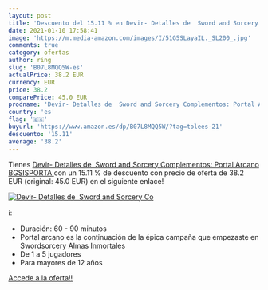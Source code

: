 ```yaml
---
layout: post
title: 'Descuento del 15.11 % en Devir- Detalles de  Sword and Sorcery Co'
date: 2021-01-10 17:58:41
image: 'https://m.media-amazon.com/images/I/51G5SLayaIL._SL200_.jpg'
comments: true
category: ofertas
author: ring
slug: 'B07L8MQQ5W-es'
actualPrice: 38.2 EUR
currency: EUR
price: 38.2
comparePrice: 45.0 EUR
prodname: 'Devir- Detalles de  Sword and Sorcery Complementos: Portal Arcano  BGSISPORTA '
country: 'es'
flag: '🇪🇸'
buyurl: 'https://www.amazon.es/dp/B07L8MQQ5W/?tag=tolees-21'
descuento: '15.11'
average: '38.2'
---
```


Tienes [Devir- Detalles de  Sword and Sorcery Complementos: Portal Arcano  BGSISPORTA ](https://www.amazon.es/dp/B07L8MQQ5W/?tag=tolees-21) con un 15.11 % de descuento con precio de oferta de 38.2 EUR (original: 45.0 EUR) en el siguiente enlace!

[![Devir- Detalles de  Sword and Sorcery Co](https://m.media-amazon.com/images/I/51G5SLayaIL._SL200_.jpg)](https://www.amazon.es/dp/B07L8MQQ5W/?tag=tolees-21)

ℹ️:

- Duración: 60 - 90 minutos
- Portal arcano es la continuación de la épica campaña que empezaste en Swordsorcery Almas Inmortales
- De 1 a 5 jugadores
- Para mayores de 12 años

[Accede a la oferta!!](https://www.amazon.es/dp/B07L8MQQ5W/?tag=tolees-21)

